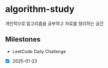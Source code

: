 # algorithm-study
개인적으로 알고리즘을 공부하고 자료를 정리하는 공간

## Milestones

- LeetCode Daily Challenge
- [x] 2025-01-23
